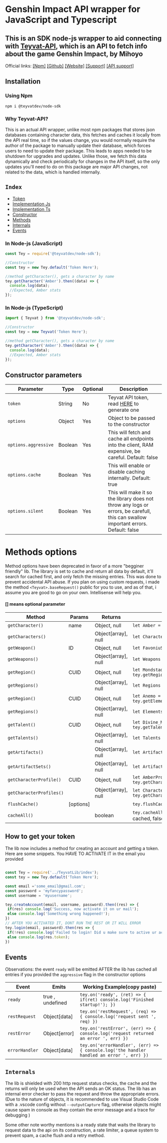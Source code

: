 # Genshin Impact API wrapper for JavaScript and Typescript

## This is an SDK node-js wrapper to aid connecting with [Teyvat-API](https://rest.teyvat.dev/docs), which is an API to fetch info about the game Genshin Impact, by Mihoyo

Official links: [[Npm]](https://www.npmjs.com/package/@teyvatdev/node-sdk) [[Github]](https://github.com/erwin1234777/teyvatdev-node-sdk) [[Website]](https://rest.teyvat.dev/docs) [[Support]](https://discord.gg/6QEExsN) [[API support]](https://discord.gg/Pb8aQqx7kr)

## Installation

### Using Npm

```npm
npm i @teyvatdev/node-sdk
```

### Why Teyvat-API?

 This is an actual API wrapper, unlike most npm packages that stores json databases containing character data, this fetches and caches it locally from the API real time, so if the values change, you would normally require the author of the package to manually update their database, which forces users to need to update their package. This leads to apps needed to be shutdown for upgrades and updates. Unlike those, we fetch this data dynamically and check periodically for changes in the API itself, so the only updates you'll need to do on this package are major API changes, not related to the data, which is handled internally.

## ``Index``

- [Token](#how-to-get-your-token)
- [Implementation Js](#in-node-js-javascript)
- [Implementation Ts](#in-node-js-typescript)
- [Constructor](#constructor-parameters)
- [Methods](#methods)
- [Internals](#internals)
- [Events](#events)

### In Node-js (JavaScript)

```ts
const Tey = require('@teyvatdev/node-sdk');

//Constructor
const tey = new Tey.default('Token Here');

//method getCharacter(), gets a character by name
tey.getCharacter('Amber').then((data) => {
  console.log(data);
  //Expected, Amber stats
});
```

### In Node-js (TypeScript)

```js
import { Teyvat } from '@teyvatdev/node-sdk';

//Constructor
const tey = new Teyvat('Token Here');

//method getCharacter(), gets a character by name
tey.getCharacter('Amber').then((data) => {
  console.log(data);
  //Expected, Amber stats
});
```

## Constructor parameters

| Parameter            | Type    | Optional | Description                                                                        |
| -------------------- | ------- | -------- | ---------------------------------------------------------------------------------- |
| `token`              | String  | No       | Teyvat API token, read [HERE](##-How-to-get-your-token) to generate one       |
| `options`            | Object  | Yes      | Object to be passed to the constructor                                             |
| `options.aggressive` | Boolean | Yes      | This will fetch and cache all endpoints into the client, RAM expensive, be careful. Default: false |
| `options.cache` | Boolean | Yes      | This will enable or disable caching internally. Default: true  |
| `options.silent` | Boolean | Yes      | This will make it so the library does not throw any logs or errors, be carefull, this can swallow important errors. Default: false |
# Methods options
Method options have been deprecated in favor of a more "begginer friendly" lib. The library is set to cache and return
all data by default, it'll search for cached first, and only fetch the missing entries. This was done to prevent accidental API
abuse. If you plan on using custom requests, i made the method `<Teyvat>.baseRequest()` public for you to use, and as of that, i assume you are good to go on your own. Intellisense will help you.


#### [] means optional parameter

| Method                   | Params          | Returns             | Working Example(copy paste)                                                            |
| ------------------------ | --------------- | ------------------- | -------------------------------------------------------------------------------------- |
| `getCharacter()`         | name | Object, null        | `let Amber = await tey.getCharacter('Amber');`                                         |
| `getCharacters()`        |       | Object[array], null | `let Characters = await tey.getCharacters();`                                          |
| `getWeapon()`            | ID   | Object, null        | `let FavoniuSword = await tey.getWeapon('10');`                                        |
| `getWeapons()`           |       | Object[array], null | `let Weapons = await tey.getWeapons();`                                                |
| `getRegion()`            | CUID | Object, null        | `let Mondstad = await tey.getRegion('ckifg54kg0000vf0iclar2lp6');`                     |
| `getRegions()`           |       | Object[array], null | `let Regions = await tey.getRegions();`                                                |
| `getRegion()`            | CUID | Object, null        | `let Anemo = await tey.getElement('ckifg2oxf0000n30i3k0e3s7m');`                       |
| `getRegions()`           |       | Object[array], null | `let Elements = await tey.getElements();`                                              |
| `getTalent()`            | CUID | Object, null        | `let Divine_Marksmanship = await tey.getTalent('ckiqng1u300210ns6clktnh3c');`          |
| `getTalents()`           |        | Object[array], null | `let Talents = await tey.getTalents();;`                                               |
| `getArtifacts()`  |  | Object[array], null        | `let Artifacts = await tey.getArtifacts();`       |
| `getArtifactSets()` |        | Object[array], null | `let ArtifactSets = await tey.getArtifactSets();`                            |
| `getCharacterProfile()`  | CUID | Object, null        | `let AmberProfile = await tey.getCharacterProfile('ckiffwvsx0000990i1z9retm4');`       |
| `getCharacterProfiles()` |      | Object[array], null | `let CharacterProfiles = await tey.getCharacterProfiles();`                            |
| `flushCache()`           | [options]       |                     | `tey.flushCache()`                                                                     |
| `cacheAll()`             |                 | boolean             | `tey.cacheAll()` Returns true if everything has been cached, false if something failed |

## How to get your token

The lib now includes a method for creating an account and getting a token. Here are some snippets.
You HAVE TO ACTIVATE IT in the email you provided

```js

const Tey = require('../TeyvatLib/index');
const tey = new Tey.default('Token Here');

const email ='some_email@gmail.com';
const password = 'myfancypassword';
const username = 'myusername';

tey.createAccount(email, username, password).then((res) => {
 if(res) console.log('Success, now activate it on ur mail');
 else console.log('Something wrong happened!');
})
// AFTER YOU ACTIVATED IT, DONT RUN THE REST OR IT WILL ERROR
tey.login(email, password).then(res => {
 if(!res) console.log('Failed to login! Did u make sure to active ur account in your email?');
 else console.log(res.token);
})
```


## Events

Observations: the event `ready` will be emitted AFTER the lib has cached all entries if you provided the `aggressive` flag in the constructor options

| Event                   | Emits          | Working Example(copy paste)                                                            |
| ------------------------ | --------------- |  -------------------------------------------------------------------------------------- |
| `ready`         | true , undefined  | `tey.on('ready', (ret) => { if(ret) console.log('Finished startup!'); })`                                         |
| `restRequest`         | Object[data]  | `tey.on('restRequest', (req) => { console.log('request sent ', req) })`                                         |
| `restError`         | Object[error]  | `tey.on('restError', (err) => { console.log('request returned an error ', err) })`                                         |
| `errorHandler`         | Object[data]  | `tey.on('errorHandler', (err) => { console.log('the handler handled an error ', err) })`                                         |

## ``Internals``

 The lib is shielded with 200 http request status checks, the cache and the returns will only be used when the API sends an OK status.
 The lib has an internal error checker to pass the request and throw the appropriate errors. (Due to the nature of objects, it is recommended to use Visual Studio Code with a .vscode config without ``--outputCapture`` flag, otherwise objects might cause spam in console as they contain the error message and a trace for debugging )

Some other note worthy mentions is a ready state that waits the library to request data to the api on its construction, a rate limiter, a queue system to prevent spam, a cache flush and a retry method.
